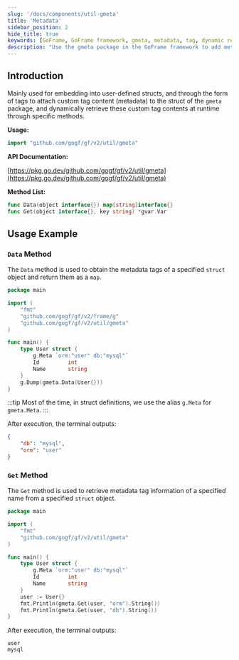 ```yaml
---
slug: '/docs/components/util-gmeta'
title: 'Metadata'
sidebar_position: 2
hide_title: true
keywords: [GoFrame, GoFrame framework, gmeta, metadata, tag, dynamic retrieval, struct, API documentation, data method, retrieve method]
description: "Use the gmeta package in the GoFrame framework to add metadata tags to user-defined structs and dynamically retrieve these tags at runtime using specific methods, including how to use the Data method and Get method to obtain metadata tag information of a specified object."
---
```


## Introduction

Mainly used for embedding into user-defined structs, and through the form of tags to attach custom tag content (metadata) to the struct of the `gmeta` package, and dynamically retrieve these custom tag contents at runtime through specific methods.

**Usage:**

```go
import "github.com/gogf/gf/v2/util/gmeta"
```

**API Documentation:**

[https://pkg.go.dev/github.com/gogf/gf/v2/util/gmeta](https://pkg.go.dev/github.com/gogf/gf/v2/util/gmeta)

**Method List:**

```go
func Data(object interface{}) map[string]interface{}
func Get(object interface{}, key string) *gvar.Var
```

## Usage Example

### `Data` Method

The `Data` method is used to obtain the metadata tags of a specified `struct` object and return them as a `map`.

```go
package main

import (
    "fmt"
    "github.com/gogf/gf/v2/frame/g"
    "github.com/gogf/gf/v2/util/gmeta"
)

func main() {
    type User struct {
        g.Meta `orm:"user" db:"mysql"`
        Id         int
        Name       string
    }
    g.Dump(gmeta.Data(User{}))
}
```

:::tip
Most of the time, in struct definitions, we use the alias `g.Meta` for `gmeta.Meta`.
:::

After execution, the terminal outputs:

```json
{
    "db": "mysql",
    "orm": "user"
}
```

### `Get` Method

The `Get` method is used to retrieve metadata tag information of a specified name from a specified `struct` object.

```go
package main

import (
    "fmt"
    "github.com/gogf/gf/v2/util/gmeta"
)

func main() {
    type User struct {
        g.Meta `orm:"user" db:"mysql"`
        Id         int
        Name       string
    }
    user := User{}
    fmt.Println(gmeta.Get(user, "orm").String())
    fmt.Println(gmeta.Get(user, "db").String())
}
```

After execution, the terminal outputs:

```text
user
mysql
```